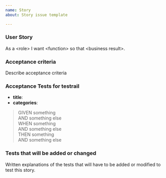 ```yaml
---
name: Story
about: Story issue template

---
```


### User Story 
As a \<role\> I want \<function\> so that \<business result\>.



### Acceptance criteria
Describe acceptance criteria 


### Acceptance Tests for testrail
- **title**: 
- **categories**:

> GIVEN something  
> AND something else  
> WHEN something  
> AND something else  
> THEN something  
> AND something else  



### Tests that will be added or changed 
Written explanations of the tests that will have to be added or modified to test this story. 








